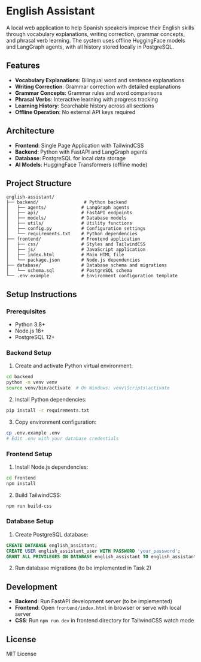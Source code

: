 # English Assistant

A local web application to help Spanish speakers improve their English skills through vocabulary explanations, writing correction, grammar concepts, and phrasal verb learning. The system uses offline HuggingFace models and LangGraph agents, with all history stored locally in PostgreSQL.

## Features

- **Vocabulary Explanations**: Bilingual word and sentence explanations
- **Writing Correction**: Grammar correction with detailed explanations
- **Grammar Concepts**: Grammar rules and word comparisons
- **Phrasal Verbs**: Interactive learning with progress tracking
- **Learning History**: Searchable history across all sections
- **Offline Operation**: No external API keys required

## Architecture

- **Frontend**: Single Page Application with TailwindCSS
- **Backend**: Python with FastAPI and LangGraph agents
- **Database**: PostgreSQL for local data storage
- **AI Models**: HuggingFace Transformers (offline mode)

## Project Structure

```
english-assistant/
├── backend/                 # Python backend
│   ├── agents/             # LangGraph agents
│   ├── api/                # FastAPI endpoints
│   ├── models/             # Database models
│   ├── utils/              # Utility functions
│   ├── config.py           # Configuration settings
│   └── requirements.txt    # Python dependencies
├── frontend/               # Frontend application
│   ├── css/                # Styles and TailwindCSS
│   ├── js/                 # JavaScript application
│   ├── index.html          # Main HTML file
│   └── package.json        # Node.js dependencies
├── database/               # Database schema and migrations
│   └── schema.sql          # PostgreSQL schema
└── .env.example            # Environment configuration template
```

## Setup Instructions

### Prerequisites

- Python 3.8+
- Node.js 16+
- PostgreSQL 12+

### Backend Setup

1. Create and activate Python virtual environment:
```bash
cd backend
python -m venv venv
source venv/bin/activate  # On Windows: venv\Scripts\activate
```

2. Install Python dependencies:
```bash
pip install -r requirements.txt
```

3. Copy environment configuration:
```bash
cp .env.example .env
# Edit .env with your database credentials
```

### Frontend Setup

1. Install Node.js dependencies:
```bash
cd frontend
npm install
```

2. Build TailwindCSS:
```bash
npm run build-css
```

### Database Setup

1. Create PostgreSQL database:
```sql
CREATE DATABASE english_assistant;
CREATE USER english_assistant_user WITH PASSWORD 'your_password';
GRANT ALL PRIVILEGES ON DATABASE english_assistant TO english_assistant_user;
```

2. Run database migrations (to be implemented in Task 2)

## Development

- **Backend**: Run FastAPI development server (to be implemented)
- **Frontend**: Open `frontend/index.html` in browser or serve with local server
- **CSS**: Run `npm run dev` in frontend directory for TailwindCSS watch mode

## License

MIT License
